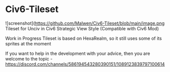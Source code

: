 # Civ6-Tileset
![screenshot](https://github.com/Malwen/Civ6-Tileset/blob/main/image.png
Tileset for Unciv in Civ6 Strategic View Style
(Compatible with Civ6 Mod)

Work in Progress
Tileset is based on HexaRealm, so it still uses some of its sprites at the moment

If you want to help in the development with your advice, then you are welcome to the topic - https://discord.com/channels/586194543280390151/1089123839797100614
